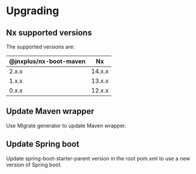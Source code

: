 # Upgrading

## Nx supported versions

The supported versions are:

| @jnxplus/nx-boot-maven | Nx     |
| ---------------------- | ------ |
| 2.x.x                  | 14.x.x |
| 1.x.x                  | 13.x.x |
| 0.x.x                  | 12.x.x |

## Update Maven wrapper

Use Migrate generator to update Maven wrapper.

## Update Spring boot

Update spring-boot-starter-parent version in the root pom.xml to use a new version of Spring boot.
